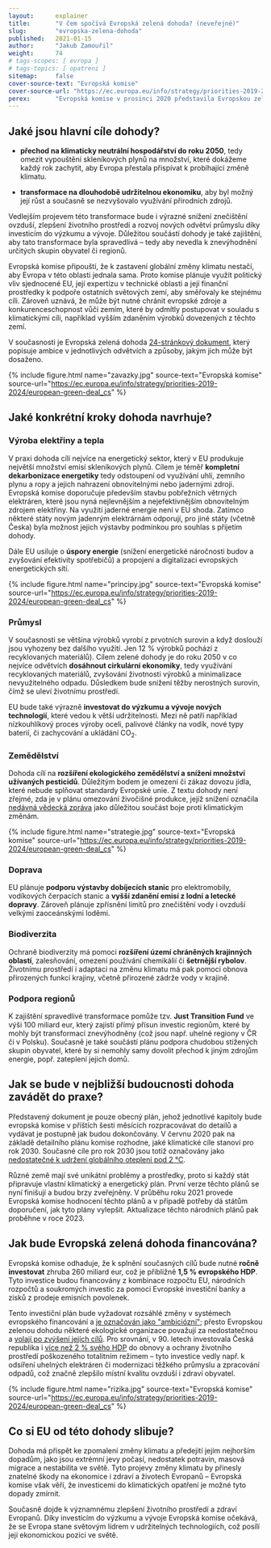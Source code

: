 ```yaml
---
layout:      explainer
title:       "V čem spočívá Evropská zelená dohoda? (neveřejné)"
slug:        "evropska-zelena-dohoda"
published:   2021-01-15
author:      "Jakub Zamouřil"
weight:      74
# tags-scopes: [ evropa ]
# tags-topics: [ opatreni ]
sitemap:     false
cover-source-text: "Evropská komise"
cover-source-url: "https://ec.europa.eu/info/strategy/priorities-2019-2024/european-green-deal_cs"
perex:       "Evropská komise v prosinci 2020 představila Evropskou zelenou dohodu, která nastiňuje klimatické ambice EU na příštích 30 let. Co tato dohoda obsahuje?"
---
```


## Jaké jsou hlavní cíle dohody?

* **přechod na klimaticky neutrální hospodářství do roku 2050**, tedy omezit vypouštění skleníkových plynů na množství, které dokážeme každý
rok zachytit, aby Evropa přestala přispívat k probíhající změně klimatu.

* **transformace na dlouhodobě udržitelnou ekonomiku**, aby byl možný její růst a současně se nezvyšovalo využívání přírodních
zdrojů.

Vedlejším projevem této transformace bude i výrazné snížení znečištění ovzduší, zlepšení životního prostředí a rozvoj nových odvětví průmyslu díky investicím do výzkumu a vývoje. Důležitou součástí dohody je také zajištění, aby tato transformace byla spravedlivá – tedy aby nevedla k znevýhodnění určitých skupin obyvatel či regionů.

Evropská komise připouští, že k zastavení globální změny klimatu nestačí, aby Evropa v této oblasti jednala sama. Proto komise plánuje využít politický vliv
sjednocené EU, její expertízu v technické oblasti a její finanční prostředky k podpoře ostatních světových zemí, aby směřovaly ke stejnému cíli. Zároveň
uznává, že může být nutné chránit evropské zdroje a konkurenceschopnost vůči zemím, které by odmítly postupovat v souladu s klimatickými cíli, například vyšším zdaněním výrobků dovezených z těchto zemí.

V současnosti je Evropská zelená dohoda [24-stránkový dokument](https://ec.europa.eu/info/sites/info/files/european-green-deal-communication_en.pdf), který popisuje ambice v jednotlivých odvětvích a způsoby, jakým jich může být dosaženo.

{% include figure.html
    name="zavazky.jpg"
    source-text="Evropská komise"
    source-url="https://ec.europa.eu/info/strategy/priorities-2019-2024/european-green-deal_cs"
%}


## Jaké konkrétní kroky dohoda navrhuje?

### Výroba elektřiny a tepla 

V praxi dohoda cílí nejvíce na energetický sektor, který v EU produkuje největší množství emisí skleníkových plynů. Cílem je téměř **kompletní dekarbonizace energetiky** tedy odstoupení od využívání uhlí, zemního plynu a ropy a jejich nahrazení obnovitelnými nebo jadernými zdroji. Evropská komise doporučuje především stavbu pobřežních větrných elektráren, které jsou nyná nejlevnějším a nejefektivnějším obnovitelným zdrojem elektřiny. Na využití jaderné energie není v EU shoda. Zatímco některé státy novým jadenrým elektrárnám odporují, pro jiné státy (včetně Česka) byla možnost jejich výstavby podmínkou pro souhlas s přijetím dohody.

Dále EU usiluje o **úspory energie** (snížení energetické náročnosti budov a zvyšování efektivity spotřebičů) a propojení a digitalizaci evropských energetických sítí.

{% include figure.html
    name="principy.jpg"
    source-text="Evropská komise"
    source-url="https://ec.europa.eu/info/strategy/priorities-2019-2024/european-green-deal_cs"
%}

### Průmysl

V současnosti se většina výrobků vyrobí z prvotních surovin a když doslouží jsou vyhozeny bez dalšího využití. Jen 12 % výrobků pochází z recyklovaných materiálů). Cílem zelené dohody je do roku 2050 v co nejvíce odvětvích **dosáhnout cirkulární ekonomiky**, tedy využívání recyklovaných materiálů, zvyšování životnosti výrobků a minimalizace nevyužitelného odpadu. Důsledkem bude snížení těžby nerostných surovin, čímž se uleví životnímu prostředí.

EU bude také výrazně **investovat do výzkumu a vývoje nových technologií**, které vedou k větší udržitelnosti. Mezi ně patří například nízkouhlíkový proces výroby oceli, palivové články na vodík, nové typy baterií, či zachycování a ukládání CO<sub>2</sub>. 

### Zemědělství

Dohoda cílí na **rozšíření ekologického zemědělství a snížení množství užívaných pesticidů**. Důležitým bodem je omezení či zákaz dovozu jídla, které nebude splňovat standardy Evropské unie. Z textu dohody není zřejmé, zda je v plánu omezování živočišné produkce, jejíž snížení označila [nedávná vědecká zpráva](https://www.czechsight.cz/pres-11-000-vedcu-podporilo-vyhlaseni-klimaticke-nouze/) jako důležitou součást boje proti klimatickým změnám.

{% include figure.html
    name="strategie.jpg"
    source-text="Evropská komise"
    source-url="https://ec.europa.eu/info/strategy/priorities-2019-2024/european-green-deal_cs"
%}

### Doprava

EU plánuje **podporu výstavby dobíjecích stanic** pro elektromobily, vodíkových čerpacích stanic a **vyšší zdanění emisí z lodní a letecké dopravy**. Zároveň  plánuje zpřísnění limitů pro znečištění vody i ovzduší velkými zaoceánskými loděmi.

### Biodiverzita

Ochraně biodiverzity má pomoci **rozšíření území chráněných krajinných oblastí**, zalesňování, omezení používání chemikálií či **šetrnější rybolov**. Životnímu prostředí i adaptaci na změnu klimatu má pak pomoci obnova přirozených funkcí krajiny, včetně přirozené zádrže vody v krajině. 

### Podpora regionů

K zajištění spravedlivé transformace pomůže tzv. **Just Transition Fund** ve výši 100 miliard eur, který zajistí přímý přísun investic regionům, které by mohly být transformací znevýhodněny (což jsou např. uhelné regiony v ČR či v Polsku). Současně je také součástí plánu podpora chudobou stižených skupin obyvatel, které by si nemohly samy dovolit přechod k jiným zdrojům energie, popř. zateplení jejich domů.

## Jak se bude v nejbližší budoucnosti dohoda zavádět do praxe?

Představený dokument je pouze obecný plán, jehož jednotlivé kapitoly bude evropská komise v příštích šesti měsících rozpracovávat do detailů a vydávat je postupně jak budou dokončovány. V červnu 2020 pak na základě detailního plánu komise rozhodne, jaké klimatické cíle stanoví pro rok 2030. Současné cíle pro rok 2030 jsou totiž označovány jako [nedostatečné k udržení globálního oteplení pod 2 °C](https://climateactiontracker.org/countries/eu/).

Různé země mají své unikátní problémy a prostředky, proto si každý stát připravuje vlastní klimatický a energetický plán. První verze těchto plánů se nyní finišují a budou brzy zveřejněny. V průběhu roku 2021 provede Evropská komise hodnocení těchto plánů a v případě potřeby dá státům doporučení, jak tyto plány vylepšit. Aktualizace těchto národních plánů pak proběhne v roce 2023. 

## Jak bude Evropská zelená dohoda financována?

Evropská komise odhaduje, že k splnění současných cílů bude nutné **ročně investovat** zhruba 260 miliard eur, což je přibližně **1,5 % evropského HDP**. Tyto investice budou financovány z kombinace rozpočtu EU, národních rozpočtů a soukromých investic za pomoci Evropské investiční banky a zisků z prodeje emisních povolenek.

Tento investiční plán bude vyžadovat rozsáhlé změny v systémech evropského financování a [je označován jako "ambiciózní"](https://eeb.org/library/game-changer-financing-the-european-green-deal/); přesto Evropskou zelenou dohodu některé ekologické organizace považují za nedostatečnou a [volají po zvýšení jejích cílů](https://www.greenpeace.org/czech/clanek/5252/evropsky-green-deal-je-krok-spravnym-smerem-ale-sam-o-sobe-nestaci/). Pro srovnání, v 90. letech investovala Česká republika i [více než 2 % svého HDP](https://ekolist.cz/cz/zpravodajstvi/zpravy/investice-do-zivotniho-prostredi-stagnuji-tvrdi-statistici) do obnovy a ochrany životního prostředí poškozeného totalitním režimem – tyto investice vedly např. k odsíření uhelných elektráren či modernizaci těžkého průmyslu a zpracování odpadů, což značně zlepšilo místní kvalitu ovzduší i zdraví obyvatel.

{% include figure.html
    name="rizika.jpg"
    source-text="Evropská komise"
    source-url="https://ec.europa.eu/info/strategy/priorities-2019-2024/european-green-deal_cs"
%}

## Co si EU od této dohody slibuje?

Dohoda má přispět ke zpomalení změny klimatu a předejití jejím nejhorším dopadům, jako jsou extrémní jevy počasí, nedostatek potravin, masová migrace a nestabilita ve světě. Tyto projevy změny klimatu by přinesly znatelné škody na ekonomice i zdraví a životech Evropanů – Evropská komise však věří, že investicemi do klimatických opatření je možné tyto dopady zmírnit.

Současně dojde k významnému zlepšení životního prostředí a zdraví Evropanů. Díky investicím do výzkumu a vývoje Evropská komise očekává, že se Evropa stane světovým lídrem v udržitelných technologiích, což posílí její ekonomickou pozici ve světě.
